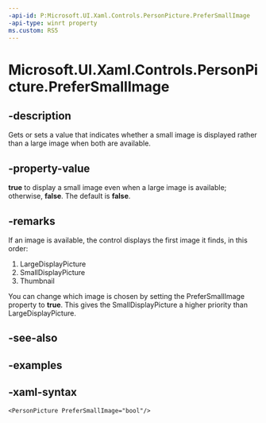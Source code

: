 ```yaml
---
-api-id: P:Microsoft.UI.Xaml.Controls.PersonPicture.PreferSmallImage
-api-type: winrt property
ms.custom: RS5
---
```

<!-- Property syntax.
public bool PreferSmallImage { get;  set; }
-->

# Microsoft.UI.Xaml.Controls.PersonPicture.PreferSmallImage


## -description

Gets or sets a value that indicates whether a small image is displayed rather than a large image when both are available.


## -property-value

**true** to display a small image even when a large image is available; otherwise, **false**. The default is **false**.


## -remarks

If an image is available, the control displays the first image it finds, in this order:

1. LargeDisplayPicture
1. SmallDisplayPicture
1. Thumbnail

You can change which image is chosen by setting the PreferSmallImage property to **true**. This gives the SmallDisplayPicture a higher priority than LargeDisplayPicture.


## -see-also


## -examples


## -xaml-syntax

```xaml
<PersonPicture PreferSmallImage="bool"/>
```



